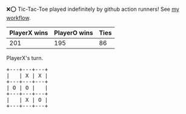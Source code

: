 :x::o: Tic-Tac-Toe played indefinitely by github action runners! See [my workflow](.github/workflows/play.yaml).

|PlayerX wins|PlayerO wins|Ties|
|-|-|-|
|201|195|86|

PlayerX's turn.

<pre>
+---+---+---+
|   | X | X |
+---+---+---+
| O | O |   |
+---+---+---+
|   | X | O |
+---+---+---+
</pre>